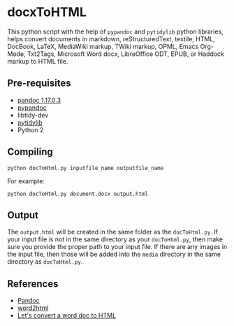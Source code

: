 # docxToHTML

This python script with the help of `pypandoc` and `pytidylib` python libraries, helps convert documents in markdown, reStructuredText, textile, HTML, DocBook, LaTeX, MediaWiki markup, TWiki markup, OPML, Emacs Org-Mode, Txt2Tags, Microsoft Word docx, LibreOffice ODT, EPUB, or Haddock markup to HTML file.

## Pre-requisites

* [pandoc 1.17.0.3](http://pandoc.org/installing.html)
* [pypandoc](https://pypi.python.org/pypi/pypandoc)
* libtidy-dev
* [pytidylib](https://pypi.python.org/pypi/pytidylib/)
* Python 2

## Compiling

`python docToHtml.py inputfile_name outputfile_name`

For example:

`python docToHtml.py document.docx output.html`

## Output

The `output.html` will be created in the same folder as the `docToHtml.py`. If your input file is not in the same directory as your `docToHtml.py`, then make sure you provide the proper path to your input file. If there are any images in the input file, then those will be added into the `media` directory in the same directory as `docToHtml.py`.

## References

* [Pandoc](http://pandoc.org/index.html)
* [word2html](https://github.com/bradmontgomery/word2html)
* [Let's convert a word doc to HTML](https://bradmontgomery.net/blog/lets-convert-word-doc-html/)
